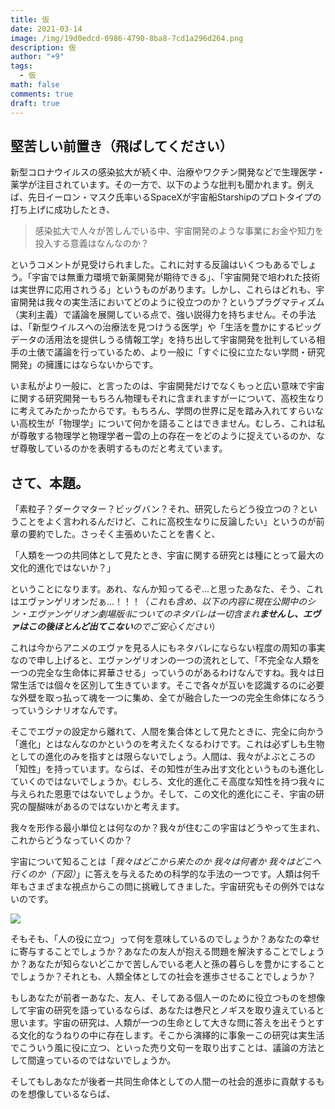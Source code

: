 ```yaml
---
title: 仮
date: 2021-03-14
image: /img/19d0edcd-0986-4790-8ba8-7cd1a296d264.png
description: 仮
author: "+9"
tags:
  - 仮
math: false
comments: true
draft: true
---
```

## 堅苦しい前置き（飛ばしてください）

新型コロナウイルスの感染拡大が続く中、治療やワクチン開発などで生理医学・薬学が注目されています。その一方で、以下のような批判も聞かれます。例えば、先日イーロン・マスク氏率いるSpaceXが宇宙船Starshipのプロトタイプの打ち上げに成功したとき、

> 感染拡大で人々が苦しんでいる中、宇宙開発のような事業にお金や知力を投入する意義はなんなのか？

というコメントが見受けられました。これに対する反論はいくつもあるでしょう。「宇宙では無重力環境で新薬開発が期待できる」、「宇宙開発で培われた技術は実世界に応用されうる」というものがあります。しかし、これらはどれも、宇宙開発は我々の実生活においてどのように役立つのか？というプラグマティズム（実利主義）で議論を展開している点で、強い説得力を持ちません。その手法は、「新型ウイルスへの治療法を見つけうる医学」や「生活を豊かにするビッグデータの活用法を提供しうる情報工学」を持ち出して宇宙開発を批判している相手の土俵で議論を行っているため、より一般に「すぐに役に立たない学問・研究開発」の擁護にはならないからです。



いま私がより一般に、と言ったのは、宇宙開発だけでなくもっと広い意味で宇宙に関する研究開発ーもちろん物理もそれに含まれますがーについて、高校生なりに考えてみたかったからです。もちろん、学問の世界に足を踏み入れてすらいない高校生が「物理学」について何かを語ることはできません。むしろ、これは私が尊敬する物理学と物理学者ー雲の上の存在ーをどのように捉えているのか、なぜ尊敬しているのかを表明するものだと考えています。

## さて、本題。

「素粒子？ダークマター？ビッグバン？それ、研究したらどう役立つの？ということをよく言われるんだけど、これに高校生なりに反論したい」というのが前章の要約でした。さっそく主張めいたことを書くと、

「人類を一つの共同体として見たとき、宇宙に関する研究とは種にとって最大の文化的進化ではないか？」

ということになります。あれ、なんか知ってるぞ...と思ったあなた、そう、これはエヴァンゲリオンだぁ...！！！（*これも含め、以下の内容に現在公開中のシン・エヴァンゲリオン劇場版𝄇についてのネタバレは一切含まれ**ませんし、エヴァはこの後ほとんど出てこない**のでご安心ください*）

これは今からアニメのエヴァを見る人にもネタバレにならない程度の周知の事実なので申し上げると、エヴァンゲリオンの一つの流れとして、「不完全な人類を一つの完全な生命体に昇華させる」っていうのがあるわけなんですね。我々は日常生活では個々を区別して生きています。そこで各々が互いを認識するのに必要な外壁を取っ払って魂を一つに集め、全てが融合した一つの完全生命体になろうっていうシナリオなんです。

そこでエヴァの設定から離れて、人間を集合体として見たときに、完全に向かう「進化」とはなんなのかというのを考えたくなるわけです。これは必ずしも生物としての進化のみを指すとは限らないでしょう。人間は、我々がよぶところの「知性」を持っています。ならば、その知性が生み出す文化というものも進化していくのではないでしょうか。むしろ、文化的進化こそ高度な知性を持つ我々に与えられた恩恵ではないでしょうか。そして、この文化的進化にこそ、宇宙の研究の醍醐味があるのではないかと考えます。

我々を形作る最小単位とは何なのか？我々が住むこの宇宙はどうやって生まれ、これからどうなっていくのか？

宇宙について知ることは「*我々はどこから来たのか 我々は何者か 我々はどこへ行くのか（下図）*」に答えを与えるための科学的な手法の一つです。人類は何千年もさまざまな視点からこの問に挑戦してきました。宇宙研究もその例外ではないのです。

![](/img/1920px-paul_gauguin_-_d-ou_venons-nous.jpg)

そもそも、「人の役に立つ」って何を意味しているのでしょうか？あなたの幸せに寄与することでしょうか？あなたの友人が抱える問題を解決することでしょうか？あなたが知らないどこかで苦しんでいる老人と孫の暮らしを豊かにすることでしょうか？それとも、人類全体としての社会を進歩させることでしょうか？

もしあなたが前者ーあなた、友人、そしてある個人ーのために役立つものを想像して宇宙の研究を語っているならば、あなたは巻尺とノギスを取り違えていると思います。宇宙の研究は、人類が一つの生命として大きな問に答えを出そうとする文化的なうねりの中に存在します。そこから演繹的に事象ーこの研究は実生活でこういう風に役に立つ、といった売り文句ーを取り出すことは、議論の方法として間違っているのではないでしょうか。

そしてもしあなたが後者ー共同生命体としての人間ーの社会的進歩に貢献するものを想像しているならば、
